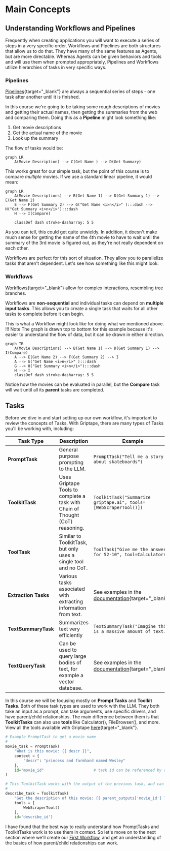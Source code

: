 # Main Concepts

## Understanding Workflows and Pipelines

Frequently when creating applications you will want to execute a series of steps in a very specific order. Workflows and Pipelines are both structures that allow us to do that. They have many of the same features as Agents, but are more directable. Whereas Agents can be given behaviors and tools and will use them when prompted appropriately, Pipelines and Workflows utilize hierarchies of tasks in very specific ways.

### Pipelines
[Pipelines](https://docs.griptape.ai/stable/griptape-framework/structures/pipelines/){target="_blank"} are always a sequential series of steps - one task after another until it is finished. 

In this course we're going to be taking some rough descriptions of movies and getting their actual names, then getting the summaries from the web and comparing them. Doing this as a **Pipeline** might look something like:

1. Get movie descriptions
3. Get the actual name of the movie
4. Look up the summary 

The flow of tasks would be:

``` mermaid
graph LR
    A(Movie Description) --> C(Get Name ) --> D(Get Summary)
```

This works great for our simple task, but the point of this course is to compare *multiple* movies. If we use a standard linear pipeline, it would mean:

``` mermaid
graph LR
    A(Movie Descriptions) --> B(Get Name 1) --> D(Get Summary 1) --> E(Get Name 2) 
    E --> F(Get Summary 2) --> G("Get Name <i>n</i>" ):::dash --> H("Get Summary <i>n</i>"):::dash 
    H --> I(Compare)
    
    classDef dash stroke-dasharray: 5 5

```

As you can tell, this could get quite unwieldy. In addition, it doesn't make much sense for getting the name of the 4th movie to have to wait until the summary of the 3rd movie is figured out, as they're not really dependent on each other.

Workflows are perfect for this sort of situation. They allow you to parallelize tasks that aren't dependent. Let's see how something like this might look.

### Workflows
[Workflows](https://docs.griptape.ai/stable/griptape-framework/structures/workflows/){target="_blank"} allow for complex interactions, resembling tree branches.

Workflows are **non-sequential** and individual tasks can depend on **multiple input tasks**. This allows you to create a single task that waits for all other tasks to complete before it can begin.

This is what a Workflow might look like for doing what we mentioned above. 
!!! Note
    The graph is drawn top to bottom for this example because it's easier to understand the flow of data, but it can be drawn in either direction.

``` mermaid
graph TB
    A(Movie Descriptions) --> B(Get Name 1) --> D(Get Summary 1) --> I(Compare)
    A --> E(Get Name 2) --> F(Get Summary 2) --> I
    A --> G("Get Name <i>n</i>" ):::dash
    G --> H("Get Summary <i>n</i>"):::dash 
    H --> I
    classDef dash stroke-dasharray: 5 5

```

Notice how the movies can be evaluated in parallel, but the **Compare** task will wait until all its **parent** tasks are completed. 

## Tasks

Before we dive in and start setting up our own workflow, it's important to review the concepts of Tasks. With Griptape, there are many types of Tasks you'll be working with, including:

| Task Type | Description | Example |
|-----------|-------------|---------|
| **PromptTask** | General purpose prompting to the LLM. | `PromptTask("Tell me a story about skateboards")` |
| **ToolkitTask** | Uses Griptape Tools to complete a task with Chain of Thought (CoT) reasoning. | `ToolkitTask("Summarize griptape.ai", tools=[WebScraperTool()])` |
| **ToolTask** | Similar to ToolkitTask, but only uses a single tool and no CoT. | `ToolTask("Give me the answer for 52-10", tool=Calculator())` |
| **Extraction Tasks** | Various tasks associated with extracting information from text. | See examples in the [documentation](https://griptape.readthedocs.io/griptape-framework/structures/tasks/#extraction-task){target="_blank"}. 
| **TextSummaryTask** | Summarizes text very efficiently | `TextSummaryTask("Imagine this is a massive amount of text.")` |
| **TextQueryTask** | Can be used to query large bodies of text, for example a vector database. | See examples in the [documentation](https://griptape.readthedocs.io/griptape-framework/structures/tasks/#text-query-task){target="_blank"} |

In this course we will be focusing mostly on **Prompt Tasks** and **Toolkit Tasks**. Both of these task types are used to work with the LLM. They both take an input as a prompt, can take arguments, use specific drivers, and have parent/child relationships.
The main difference between them is that **ToolkitTasks** can also use **tools** like Calculator(), FileBrowser(), and more. View all the tools available with Griptape [here](https://docs.griptape.ai/stable/griptape-tools/){target="_blank"}.

```python
# Example PromptTask to get a movie name
#
movie_task = PromptTask(
    "What is this movie: {{ descr }}",
    context = {                        
        "descr": "princess and farmhand named Wesley" 
    },
    id="movie_id"                      # task id can be referenced by other tasks
)

# This ToolkitTask works with the output of the previous task, and can use tools.
#
describe_task = ToolkitTask(
    "Get the description of this movie: {{ parent_outputs['movie_id'] }}",       
    tools = [                          
        WebScraperTool()
    ],
    id='describe_id')
```

I have found that the best way to really understand how PromptTasks and ToolkitTasks work is to use them in context. So let's move on to the next section where we'll create our [First Workflow](03_first_workflow.md), and get an understanding of the basics of how parent/child relationships can work.
